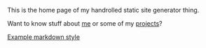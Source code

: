 This is the home page of my handrolled static site generator thing.

Want to know stuff about [me](about.html) or some of my [projects](projects.html)?

[Example markdown style](styleguide.html)
